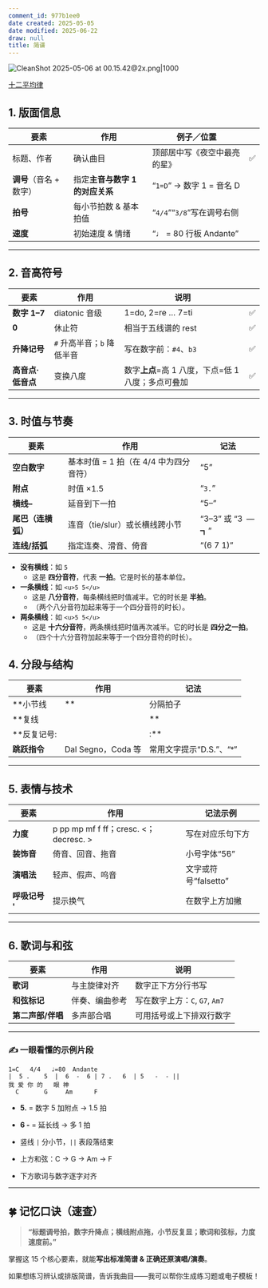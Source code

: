```yaml
---
comment_id: 977b1ee0
date created: 2025-05-05
date modified: 2025-06-22
draw: null
title: 简谱
---
```

![CleanShot 2025-05-06 at 00.15.42@2x.png|1000](https://imagehosting4picgo.oss-cn-beijing.aliyuncs.com/imagehosting/fix-dir%2Fmedia%2Fmedia_G5OjGS4BJx%2F2025%2F05%2F06%2F00-15-49-4299a186a596756c44bae76d3d23de2d-CleanShot%202025-05-06%20at%2000.15.42-2x-b41bf0.png)

[十二平均律](十二平均律.md)

## 1. 版面信息

| 要素              | 作用                  | 例子／位置                 |     |
| --------------- | ------------------- | --------------------- | --- |
| 标题、作者           | 确认曲目                | 顶部居中写《夜空中最亮的星》| ✅   |
| **调号**（音名 + 数字）| 指定**主音与数字 1 的对应关系** | “`1=D`” → 数字 1 = 音名 D |     |
| **拍号**          | 每小节拍数 & 基本拍值        | “`4/4`”“`3/8`”写在调号右侧  |     |
| **速度**          | 初始速度 & 情绪           | “♩ = 80 行板 Andante”   |     |

---

## 2. 音高符号

| 要素          | 作用                | 说明                              |     |
| ----------- | ----------------- | ------------------------------- | --- |
| **数字 1–7**  | diatonic 音级       | 1=do, 2=re … 7=ti               | ✅   |
| **0**       | 休止符               | 相当于五线谱的 rest                    | ✅   |
| **升降记号**    | `#` 升高半音；`b` 降低半音 | 写在数字前：`#4`、`b3`                 | ✅   |
| **高音点·低音点** | 变换八度              | 数字**上点**=高 1 八度，下点=低 1 八度；多点可叠加 | ✅   |

---

## 3. 时值与节奏

|要素|作用|记法|
|---|---|---|
|**空白数字**|基本时值 = 1 拍（在 4/4 中为四分音符）|“5”|
|**附点**|时值 ×1.5|“`3.`”|
|**横线–**|延音到下一拍|“5–”|
|**尾巴（连横弧）**|连音（tie/slur）或长横线跨小节|“3–3” 或 “3 —┓”|
|**连线/括弧**|指定连奏、滑音、倚音|“(6 7 1)”|

- **没有横线**：如 `5`
    - 这是 **四分音符**，代表 **一拍**。它是时长的基本单位。
- **一条横线**：如 `<u>5 5</u>`
    - 这是 **八分音符**，每条横线把时值减半。它的时长是 **半拍**。
    - （两个八分音符加起来等于一个四分音符的时长）。
- **两条横线**：如 `<u>5 5</u>`
    - 这是 **十六分音符**，两条横线把时值再次减半。它的时长是 **四分之一拍**。
    - （四个十六分音符加起来等于一个四分音符的时长）。


## 4. 分段与结构

|要素|作用|记法|
|---|---|---|
|**小节线|**|分隔拍子|
|**复线||**|
|**反复记号:||:**|
|**跳跃指令**|Dal Segno，Coda 等|常用文字提示“D.S.”、“𝄌”|

---

## 5. 表情与技术

|要素|作用|记法示例|
|---|---|---|
|**力度**|p pp mp mf f ff；cresc. <；decresc. >|写在对应乐句下方|
|**装饰音**|倚音、回音、拖音|小号字体“5̇6”|
|**演唱法**|轻声、假声、呜音|文字或符号“falsetto”|
|**呼吸记号 '**|提示换气|在数字上方加撇|

---

## 6. 歌词与和弦

|要素|作用|说明|
|---|---|---|
|**歌词**|与主旋律对齐|数字正下方分行书写|
|**和弦标记**|伴奏、编曲参考|写在数字上方：`C`, `G7`, `Am7`|
|**第二声部/伴唱**|多声部合唱|可用括号或上下排双行数字|

---

### ✍️ 一眼看懂的示例片段

```text
1=C   4/4   ♩=80  Andante
|  5 .    5  |  6  -  6 | 7 .   6  | 5   -  - ||
我 爱 你 的   眼 神
  C       G     Am      F
```

- **5.** = 数字 5 加附点 → 1.5 拍
    
- **6 -** = 延长线 → 多 1 拍
    
- 竖线 `|` 分小节，`||` 表段落结束
    
- 上方和弦：C → G → Am → F
    
- 下方歌词与数字逐字对齐
    

---

## 🍀 记忆口诀（速查）

> **“标题调号拍，数字升降点；横线附点拖，小节反复显；歌词和弦标，力度速度前。”**

掌握这 15 个核心要素，就能**写出标准简谱 & 正确还原演唱/演奏**。

如果想练习辨认或排版简谱，告诉我曲目——我可以帮你生成练习题或电子模板！
